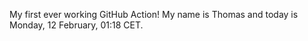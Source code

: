 My first ever working GitHub Action!
My name is Thomas and today is Monday, 12 February, 01:18 CET. 
